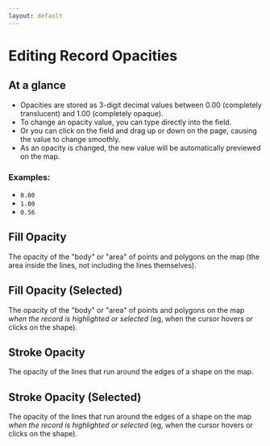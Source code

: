```yaml
---
layout: default
---
```

# Editing Record Opacities

## At a glance

  - Opacities are stored as 3-digit decimal values between 0.00 (completely translucent) and 1.00 (completely opaque).
  - To change an opacity value, you can type directly into the field.
  - Or you can click on the field and drag up or down on the page, causing the value to change smoothly.
  - As an opacity is changed, the new value will be automatically previewed on the map.

### Examples:

  - `0.00`
  - `1.00`
  - `0.56`

## Fill Opacity

The opacity of the "body" or "area" of points and polygons on the map (the area inside the lines, not including the lines themselves).

## Fill Opacity (Selected)

The opacity of the "body" or "area" of points and polygons on the map _when the record is highlighted or selected_ (eg, when the cursor hovers or clicks on the shape).

## Stroke Opacity

The opacity of the lines that run around the edges of a shape on the map.

## Stroke Opacity (Selected)

The opacity of the lines that run around the edges of a shape on the map _when the record is highlighted or selected_ (eg, when the cursor hovers or clicks on the shape).
